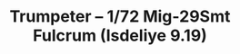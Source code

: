 ---
layout: product
title: "Trumpeter – 1/72 Mig-29Smt Fulcrum (Isdeliye 9.19)"
price: "2650" 
desc: "N/A"
img_path: "/assets/img/TRU01676.jpg"
brand: "N/A"
available: false
special_offer: false
new: false
soon: false
cat: "010000"
subcat: "013400"
subsubcat: "0N/A"
sifra: "TRU01676"
popular: true
---